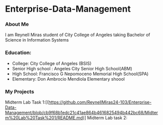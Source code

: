 # Enterprise-Data-Management

### About Me
I am Reynell Miras student of City College of Angeles taking Bachelor of Science in Information Systems  
### Education:
- College: City College of Angeles (BSIS)
- Senior High school : Angeles City Senior High School(ABM)
- High School: Francisco G Nepomoceno Memorial High School(SPA)
- Elementary: Don Ambrocio Mendiola Elementary shoool
### My Projects
Midterm Lab Task 1:[(https://github.com/ReynellMiras24-103/Enterprise-Data-Management/blob/cb9f68b1edc21c41ae864b4616825494b442bc68/Midterm%20Lab%20Task%201/README.md)]
Midterm Lab task 2:
